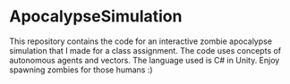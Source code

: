 # ApocalypseSimulation

This repository contains the code for an interactive zombie apocalypse simulation that I made for a class assignment.
The code uses concepts of autonomous agents and vectors. The language used is C# in Unity. Enjoy spawning zombies for those humans :)
